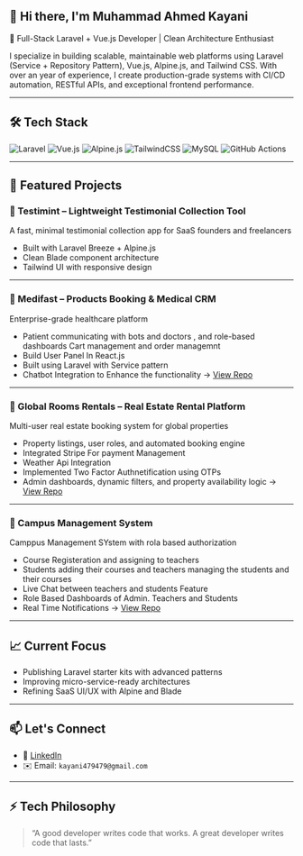 ## 👋 Hi there, I'm Muhammad Ahmed Kayani

🚀 Full-Stack Laravel + Vue.js Developer | Clean Architecture Enthusiast

I specialize in building scalable, maintainable web platforms using Laravel (Service + Repository Pattern), Vue.js, Alpine.js, and Tailwind CSS. With over an year of experience, I create production-grade systems with CI/CD automation, RESTful APIs, and exceptional frontend performance.

---

## 🛠️ Tech Stack

![Laravel](https://img.shields.io/badge/Laravel-FF2D20?style=for-the-badge&logo=laravel&logoColor=white)
![Vue.js](https://img.shields.io/badge/Vue.js-35495E?style=for-the-badge&logo=vue.js&logoColor=4FC08D)
![Alpine.js](https://img.shields.io/badge/Alpine.js-77C1D2?style=for-the-badge&logo=alpinelinux&logoColor=white)
![TailwindCSS](https://img.shields.io/badge/TailwindCSS-38b2ac?style=for-the-badge&logo=tailwind-css&logoColor=white)
![MySQL](https://img.shields.io/badge/MySQL-00758F?style=for-the-badge&logo=mysql&logoColor=white)
![GitHub Actions](https://img.shields.io/badge/GitHub_Actions-2088FF?style=for-the-badge&logo=github-actions&logoColor=white)

---

## 📂 Featured Projects

### 🔹 Testimint – Lightweight Testimonial Collection Tool
A fast, minimal testimonial collection app for SaaS founders and freelancers  
- Built with Laravel Breeze + Alpine.js  
- Clean Blade component architecture  
- Tailwind UI with responsive design

---

### 🔹 Medifast – Products Booking & Medical CRM
Enterprise-grade healthcare platform  
- Patient communicating with bots and doctors , and role-based dashboards  Cart management and order managemnt  
- Build User Panel In React.js
- Built using Laravel with Service pattern
- Chatbot Integration to Enhance the functionality
→ [View Repo](https://github.com/ahmed00227/fyp)
---


### 🔹 Global Rooms Rentals – Real Estate Rental Platform
Multi-user real estate booking system for global properties  
- Property listings, user roles, and automated booking engine  
- Integrated Stripe For payment Management
- Weather Api Integration
- Implemented Two Factor Authnetification using OTPs
- Admin dashboards, dynamic filters, and property availability logic
→ [View Repo](https://github.com/ahmed00227/Hotel-Management-System)
---

### 🔹 Campus Management System
Camppus Management SYstem with rola based authorization
- Course Registeration and assigning to teachers
- Students adding their courses and teachers managing the students and their courses
- Live Chat between teachers and students Feature
- Role Based Dashboards of Admin. Teachers and Students
- Real Time Notifications 
→ [View Repo](https://github.com/ahmed00227/Campus-Management-System)
---

## 📈 Current Focus
- Publishing Laravel starter kits with advanced patterns  
- Improving micro-service-ready architectures  
- Refining SaaS UI/UX with Alpine and Blade

---

## 📫 Let's Connect
- 💼 [LinkedIn](https://www.linkedin.com/in/ahmed-kayani-laravel-developer)
- ✉️ Email: `kayani479479@gmail.com`

---

## ⚡ Tech Philosophy
> “A good developer writes code that works. A great developer writes code that lasts.”
